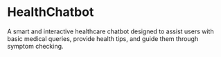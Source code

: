 # HealthChatbot
A smart and interactive healthcare chatbot designed to assist users with basic medical queries, provide health tips, and guide them through symptom checking. 
